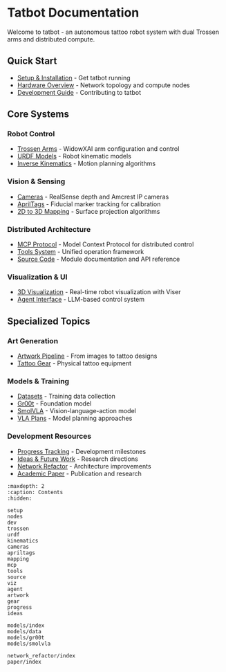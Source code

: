 # Tatbot Documentation

Welcome to tatbot - an autonomous tattoo robot system with dual Trossen arms and distributed compute.

## Quick Start
- [Setup & Installation](setup.md) - Get tatbot running
- [Hardware Overview](nodes.md) - Network topology and compute nodes
- [Development Guide](dev.md) - Contributing to tatbot

## Core Systems

### Robot Control
- [Trossen Arms](trossen.md) - WidowXAI arm configuration and control
- [URDF Models](urdf.md) - Robot kinematic models
- [Inverse Kinematics](kinematics.md) - Motion planning algorithms

### Vision & Sensing  
- [Cameras](cameras.md) - RealSense depth and Amcrest IP cameras
- [AprilTags](apriltags.md) - Fiducial marker tracking for calibration
- [2D to 3D Mapping](mapping.md) - Surface projection algorithms

### Distributed Architecture
- [MCP Protocol](mcp.md) - Model Context Protocol for distributed control
- [Tools System](tools.md) - Unified operation framework
- [Source Code](source.md) - Module documentation and API reference

### Visualization & UI
- [3D Visualization](viz.md) - Real-time robot visualization with Viser
- [Agent Interface](agent.md) - LLM-based control system

## Specialized Topics

### Art Generation
- [Artwork Pipeline](artwork.md) - From images to tattoo designs
- [Tattoo Gear](gear.md) - Physical tattoo equipment

### Models & Training
- [Datasets](models/data.md) - Training data collection
- [Gr00t](models/gr00t.md) - Foundation model
- [SmolVLA](models/smolvla.md) - Vision-language-action model
- [VLA Plans](models/index.md) - Model planning approaches

### Development Resources
- [Progress Tracking](progress.md) - Development milestones
- [Ideas & Future Work](ideas.md) - Research directions
- [Network Refactor](network_refactor/index.md) - Architecture improvements
- [Academic Paper](paper/index.md) - Publication and research

```{toctree}
:maxdepth: 2
:caption: Contents
:hidden:

setup
nodes
dev
trossen
urdf
kinematics
cameras
apriltags
mapping
mcp
tools
source
viz
agent
artwork
gear
progress
ideas

models/index
models/data
models/gr00t
models/smolvla

network_refactor/index
paper/index
```


